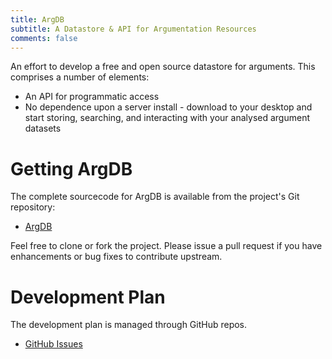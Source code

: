 ```yaml
---
title: ArgDB
subtitle: A Datastore & API for Argumentation Resources
comments: false
---
```


An effort to develop a free and open source datastore for arguments. This comprises a number of elements:

- An API for programmatic access
- No dependence upon a server install - download to your desktop and start storing, searching, and interacting with your analysed argument datasets

# Getting ArgDB

The complete sourcecode for ArgDB is available from the project's Git repository:

* [ArgDB](https://github.com/Open-Argumentation/ArgDB)

Feel free to clone or fork the project. Please issue a pull request if you have enhancements or bug fixes to contribute upstream.

# Development Plan

The development plan is managed through GitHub repos.

* [GitHub Issues](https://github.com/Open-Argumentation/ArgDB/issues)

